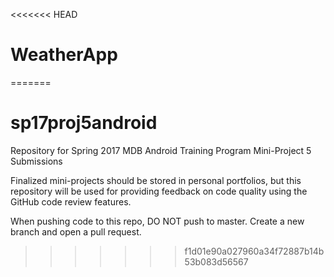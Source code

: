 <<<<<<< HEAD
# WeatherApp
=======
# sp17proj5android

Repository for Spring 2017 MDB Android Training Program Mini-Project 5 Submissions

Finalized mini-projects should be stored in personal portfolios, but this repository will be used for providing feedback on code quality using the GitHub code review features.

When pushing code to this repo, DO NOT push to master. Create a new branch and open a pull request.
>>>>>>> f1d01e90a027960a34f72887b14b53b083d56567
